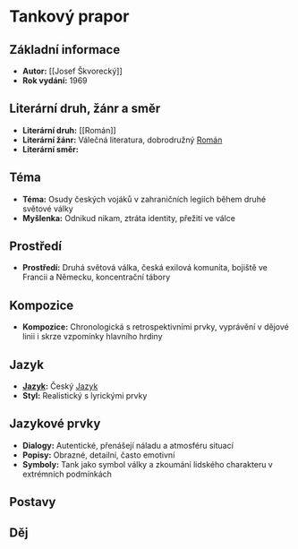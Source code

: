# Tankový prapor

## Základní informace

- **Autor:** [[Josef Škvorecký]]
- **Rok vydání:** 1969

## Literární druh, žánr a směr 

- **Literární druh:** [[Román]]
- **Literární žánr:** Válečná literatura, dobrodružný [Román](Román.md)
- **Literární směr:** 

## Téma 

- **Téma:** Osudy českých vojáků v zahraničních legiích během druhé světové války
- **Myšlenka:** Odnikud nikam, ztráta identity, přežití ve válce

## Prostředí 

- **Prostředí:** Druhá světová válka, česká exilová komunita, bojiště ve Francii a Německu, koncentrační tábory

## Kompozice 

- **Kompozice:** Chronologická s retrospektivními prvky, vyprávění v dějové linii i skrze vzpomínky hlavního hrdiny

## Jazyk 

- **[Jazyk](Jazyk.md):** Český [Jazyk](Jazyk.md)
- **Styl:** Realistický s lyrickými prvky

## Jazykové prvky 

- **Dialogy:** Autentické, přenášejí náladu a atmosféru situací
- **Popisy:** Obrazné, detailní, často emotivní
- **Symboly:** Tank jako symbol války a zkoumání lidského charakteru v extrémních podmínkách

## Postavy 


## Děj

